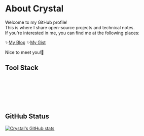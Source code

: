 # About Crystal
Welcome to my GitHub profile! \
This is where I share open-source projects and technical notes. \
If you're interested in me, you can find me at the following places:

✨[My Blog](https://x200706.vercel.app/) ✨[My Gist](https://gist.github.com/x200706)

Nice to meet you!🩵

## Tool Stack
<img src="https://img.shields.io/badge/Laravel-07133b?style=for-the-badge&amp;logo=laravel&amp;logoColor=white" alt=""> <img src="https://img.shields.io/badge/Ubuntu-07133b?style=for-the-badge&amp;logo=ubuntu&amp;logoColor=white" alt=""> <img src="https://img.shields.io/badge/Linux-07133b?style=for-the-badge&amp" alt="">\
<img src="https://img.shields.io/badge/Postman-1a1f64?style=for-the-badge&amp;logo=Postman&amp;logoColor=white" alt=""> <img src="https://img.shields.io/badge/Python-1a1f64?style=for-the-badge&amp;logo=python&amp;logoColor=blue" alt=""> <img src="https://img.shields.io/badge/Nginx-1a1f64?style=for-the-badge&amp;logo=nginx&amp;logoColor=white" alt="">\
<img src="https://img.shields.io/badge/Spring-3a6eb6?style=for-the-badge&amp;logo=spring&amp;logoColor=white" alt=""> <img src="https://img.shields.io/badge/VSCode-3a6eb6?style=for-the-badge&amp;logo=visual%20studio%20code&amp;logoColor=white" alt=""> <img src="https://img.shields.io/badge/PostgreSQL-3a6eb6?style=for-the-badge&amp;logo=postgresql&amp;logoColor=white" alt="">\
<img src="https://img.shields.io/badge/Django-659bec?style=for-the-badge&amp;logo=django&amp;logoColor=green" alt=""> <img src="https://img.shields.io/badge/prettier-659bec?style=for-the-badge&amp;logo=prettier&amp;logoColor=F7BA3E" alt=""> <img src="https://img.shields.io/badge/Supabase-659bec?style=for-the-badge&amp;logo=supabase&amp;logoColor=white" alt=""> <img src="https://img.shields.io/badge/Markdown-659bec?style=for-the-badge&amp;logo=markdown&amp;logoColor=white" alt="">\
<img src="https://img.shields.io/badge/IntelliJ_IDEA-659bec.svg?style=for-the-badge&amp;logo=intellij-idea&amp;logoColor=white" alt=""> <img src="https://img.shields.io/badge/GitHub-659bec?style=for-the-badge&amp;logo=github&amp;logoColor=white" alt="">

## GitHub Status
[![Crystal's GitHub stats](https://github-readme-stats.vercel.app/api?username=x200706&show_icons=true&theme=holi)](https://github.com/anuraghazra/github-readme-stats)
